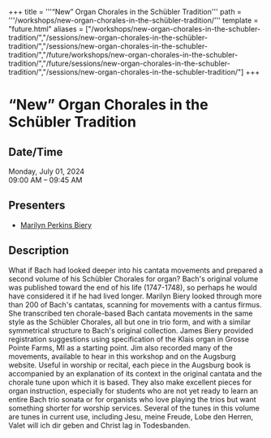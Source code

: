 +++
title = '''“New” Organ Chorales in the Schübler Tradition'''
path = '''/workshops/new-organ-chorales-in-the-schübler-tradition/'''
template = "future.html"
aliases = ["/workshops/new-organ-chorales-in-the-schubler-tradition/","/sessions/new-organ-chorales-in-the-schübler-tradition/","/sessions/new-organ-chorales-in-the-schubler-tradition/","/future/workshops/new-organ-chorales-in-the-schubler-tradition/","/future/sessions/new-organ-chorales-in-the-schubler-tradition/","/sessions/new-organ-chorales-in-the-schubler-tradition/"]
+++

<h1>“New” Organ Chorales in the Schübler Tradition</h1>

<h2>Date/Time</h2>
<p>Monday, July 01, 2024<br>
09:00 AM – 09:45 AM</p>
<h2>Presenters</h2>
<ul>
<li><a href="/presenters/marilyn-perkins-biery/">Marilyn Perkins Biery</a></li>
</ul>
<h2>Description</h2>

What if Bach had looked deeper into his cantata movements and prepared a second volume of his Schübler Chorales for organ? Bach's original volume was published toward the end of his life (1747-1748), so perhaps he would have considered it if he had lived longer. Marilyn Biery looked through more than 200 of Bach's cantatas, scanning for movements with a cantus firmus. She transcribed ten chorale-based Bach cantata movements in the same style as the Schübler Chorales, all but one in trio form, and with a similar symmetrical structure to Bach's original collection. James Biery provided registration suggestions using specification of the Klais organ in Grosse Pointe Farms, MI as a starting point. Jim also recorded many of the movements, available to hear in this workshop and on the Augsburg website. Useful in worship or recital, each piece in the Augsburg book is accompanied by an explanation of its context in the original cantata and the chorale tune upon which it is based. They also make excellent pieces for organ instruction, especially for students who are not yet ready to learn an entire Bach trio sonata or for organists who love playing the trios but want something shorter for worship services. Several of the tunes in this volume are tunes in current use, including Jesu, meine Freude, Lobe den Herren, Valet will ich dir geben and Christ lag in Todesbanden.


